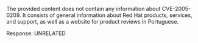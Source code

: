 The provided content does not contain any information about CVE-2005-0209. It consists of general information about Red Hat products, services, and support, as well as a website for product reviews in Portuguese.

Response: UNRELATED